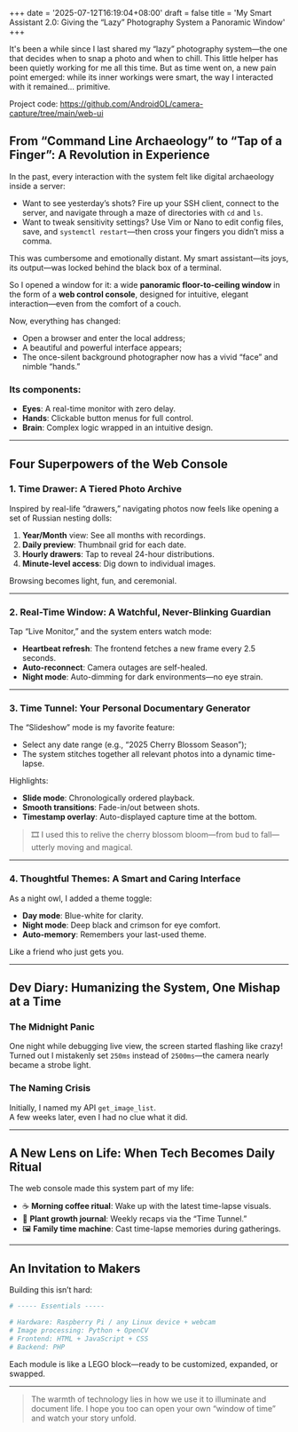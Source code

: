 +++
date = '2025-07-12T16:19:04+08:00'
draft = false
title = 'My Smart Assistant 2.0: Giving the “Lazy” Photography System a Panoramic Window'
+++

It's been a while since I last shared my “lazy” photography system—the one that decides when to snap a photo and when to chill. This little helper has been quietly working for me all this time. But as time went on, a new pain point emerged: while its inner workings were smart, the way I interacted with it remained... primitive.

Project code: https://github.com/AndroidOL/camera-capture/tree/main/web-ui

## From “Command Line Archaeology” to “Tap of a Finger”: A Revolution in Experience

In the past, every interaction with the system felt like digital archaeology inside a server:

- Want to see yesterday’s shots? Fire up your SSH client, connect to the server, and navigate through a maze of directories with `cd` and `ls`.
- Want to tweak sensitivity settings? Use Vim or Nano to edit config files, save, and `systemctl restart`—then cross your fingers you didn’t miss a comma.

This was cumbersome and emotionally distant. My smart assistant—its joys, its output—was locked behind the black box of a terminal.

So I opened a window for it: a wide **panoramic floor-to-ceiling window** in the form of a **web control console**, designed for intuitive, elegant interaction—even from the comfort of a couch.

Now, everything has changed:

- Open a browser and enter the local address;
- A beautiful and powerful interface appears;
- The once-silent background photographer now has a vivid “face” and nimble “hands.”

### Its components:

- **Eyes**: A real-time monitor with zero delay.  
- **Hands**: Clickable button menus for full control.  
- **Brain**: Complex logic wrapped in an intuitive design.

---

## Four Superpowers of the Web Console

### 1. Time Drawer: A Tiered Photo Archive

Inspired by real-life “drawers,” navigating photos now feels like opening a set of Russian nesting dolls:

1. **Year/Month** view: See all months with recordings.
2. **Daily preview**: Thumbnail grid for each date.
3. **Hourly drawers**: Tap to reveal 24-hour distributions.
4. **Minute-level access**: Dig down to individual images.

Browsing becomes light, fun, and ceremonial.

---

### 2. Real-Time Window: A Watchful, Never-Blinking Guardian

Tap “Live Monitor,” and the system enters watch mode:

- **Heartbeat refresh**: The frontend fetches a new frame every 2.5 seconds.
- **Auto-reconnect**: Camera outages are self-healed.
- **Night mode**: Auto-dimming for dark environments—no eye strain.

---

### 3. Time Tunnel: Your Personal Documentary Generator

The “Slideshow” mode is my favorite feature:

- Select any date range (e.g., “2025 Cherry Blossom Season”);
- The system stitches together all relevant photos into a dynamic time-lapse.

Highlights:

- **Slide mode**: Chronologically ordered playback.
- **Smooth transitions**: Fade-in/out between shots.
- **Timestamp overlay**: Auto-displayed capture time at the bottom.

> 🎞️ I used this to relive the cherry blossom bloom—from bud to fall—utterly moving and magical.

---

### 4. Thoughtful Themes: A Smart and Caring Interface

As a night owl, I added a theme toggle:

- **Day mode**: Blue-white for clarity.
- **Night mode**: Deep black and crimson for eye comfort.
- **Auto-memory**: Remembers your last-used theme.

Like a friend who just gets you.

---

## Dev Diary: Humanizing the System, One Mishap at a Time

### The Midnight Panic

One night while debugging live view, the screen started flashing like crazy!  
Turned out I mistakenly set `250ms` instead of `2500ms`—the camera nearly became a strobe light.

### The Naming Crisis

Initially, I named my API `get_image_list`.  
A few weeks later, even I had no clue what it did.

---

## A New Lens on Life: When Tech Becomes Daily Ritual

The web console made this system part of my life:

- ☕ **Morning coffee ritual**: Wake up with the latest time-lapse visuals.  
- 🌱 **Plant growth journal**: Weekly recaps via the “Time Tunnel.”  
- 🖼️ **Family time machine**: Cast time-lapse memories during gatherings.

---

## An Invitation to Makers

Building this isn’t hard:

```bash
# ----- Essentials -----

# Hardware: Raspberry Pi / any Linux device + webcam
# Image processing: Python + OpenCV
# Frontend: HTML + JavaScript + CSS
# Backend: PHP
````

Each module is like a LEGO block—ready to be customized, expanded, or swapped.

---

> The warmth of technology lies in how we use it to illuminate and document life. I hope you too can open your own “window of time” and watch your story unfold.